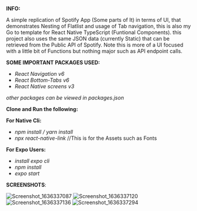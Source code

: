 **INFO:**

A simple replication of Spotify App (Some parts of It) in terms of UI, that demonstrates Nesting of Flatlist and usage of Tab navigation, this is also my Go to template for React Native TypeScript (Funtional Components). this project also uses the same JSON data (currently Static) that can be retrieved from the Public API of Spotify. Note this is more of a UI focused with a little bit of Functions but nothing major such as API endpoint calls.

**SOME IMPORTANT PACKAGES USED:**
- *React Navigation v6*
- *React Bottom-Tabs v6*
- *React Native screens v3*

*other packages can be viewed in packages.json*

**Clone and Run the following:**

**For Native Cli:**

- *npm install / yarn install*
- *npx react-native-link* //This is for the Assets such as Fonts

**For Expo Users:**

- *install expo cli*
- *npm install*
- *expo start* 


**SCREENSHOTS**:

![Screenshot_1636337087](https://user-images.githubusercontent.com/87158420/140673266-e3cb9062-de52-4b2f-96e3-eda5f6e8dde1.png)
![Screenshot_1636337120](https://user-images.githubusercontent.com/87158420/140673288-c778f353-161e-4689-8c11-3efff90afb90.png)
![Screenshot_1636337136](https://user-images.githubusercontent.com/87158420/140673307-3497b251-029d-4a3e-a855-150befde5a85.png)
![Screenshot_1636337294](https://user-images.githubusercontent.com/87158420/140673485-20130427-e961-4b69-bccf-0eb81a51a45c.png)
